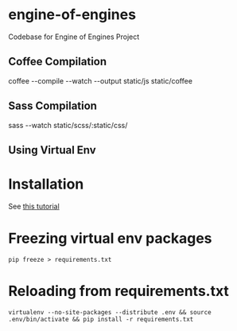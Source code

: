 engine-of-engines
=================

Codebase for Engine of Engines Project

Coffee Compilation
-----------------
coffee --compile --watch --output static/js static/coffee

Sass Compilation
-----------------
sass --watch static/scss/:static/css/

Using Virtual Env
-----------------
# Installation
See [this tutorial](http://simononsoftware.com/virtualenv-tutorial/)
# Freezing virtual env packages
`pip freeze > requirements.txt`
# Reloading from requirements.txt
`virtualenv --no-site-packages --distribute .env && source .env/bin/activate && pip install -r requirements.txt`